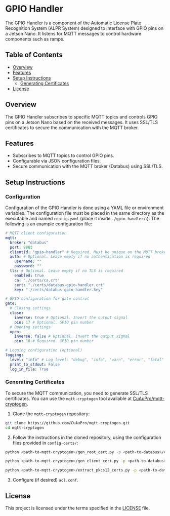 # GPIO Handler

The GPIO Handler is a component of the Automatic License Plate Recognition System (ALPR System) designed to interface
with GPIO pins on a Jetson Nano. It listens for MQTT messages to control hardware components such as ramps.

## Table of Contents

- [Overview](#overview)
- [Features](#features)
- [Setup Instructions](#setup-instructions)
    - [Generating Certificates](#generating-certificates)
- [License](#license)

## Overview <a id='overview'></a>

The GPIO Handler subscribes to specific MQTT topics and controls GPIO pins on a Jetson Nano based on the received
messages. It uses SSL/TLS certificates to secure the communication with the MQTT broker.

## Features <a id='features'></a>

- Subscribes to MQTT topics to control GPIO pins.
- Configurable via JSON configuration files.
- Secure communication with the MQTT broker (Databus) using SSL/TLS.

## Setup Instructions <a id='setup-instructions'></a>

### Configuration

Configuration of the GPIO Handler is done using a YAML file or environment variables. The configuration file must be
placed in the same directory as the executable and named `config.yaml` (place it inside `./gpio-handler/`:). The following is an example configuration file:

```yaml
# MQTT client configuration
mqtt:
  broker: "databus"
  port: 8883
  clientId: "gpio-handler" # Required. Must be unique on the MQTT broker
  auth: # Optional. Leave empty if no authentication is required
    username: ""
    password: ""
  tls: # Optional. Leave empty if no TLS is required
    enabled: true
    ca: "./certs/ca.crt"
    cert: "./certs/databus-gpio-handler.crt"
    key: "./certs/databus-gpio-handler.key"

# GPIO configuration for gate control
gate:
  # Closing settings
  close:
    inverse: true # Optional. Invert the output signal
    pin: 17 # Optional. GPIO pin number
  # Opening settings
  open:
    inverse: false # Optional. Invert the output signal
    pin: 18 # Required. GPIO pin number

# Logging configuration (optional)
logging:
  level: "info" # Log level: "debug", "info", "warn", "error", "fatal"
  print_to_stdout: False
  log_in_file: True
```

### Generating Certificates <a id='generating-certificates'></a>

To secure the MQTT communication, you need to generate SSL/TLS certificates. You can use the `mqtt-cryptogen` tool
available at [CuAuPro/mqtt-cryptogen](https://github.com/CuAuPro/mqtt-cryptogen).

1. Clone the `mqtt-cryptogen` repository:

```bash
git clone https://github.com/CuAuPro/mqtt-cryptogen.git
cd mqtt-cryptogen
```

2. Follow the instructions in the cloned repository, using the configuration files provided in `config-certs/`:

```bash
python <path-to-mqtt-cryptogen>/gen_root_cert.py -p <path-to-databus>/config-certs/root_cert_req.json
```

```bash
python <path-to-mqtt-cryptogen>/gen_client_cert.py -p <path-to-databus>/config-certs/client_cert_req.json 
```

```bash
python <path-to-mqtt-cryptogen>/extract_pkcs12_certs.py -p <path-to-databus>/config-certs/extract_pkcs12_req.json
```

3. Configure (if desired) `acl.conf`.

## License <a id='license'></a>

This project is licensed under the terms specified in the [LICENSE](../LICENSE) file.


